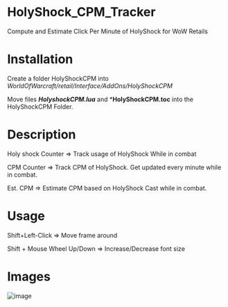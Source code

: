 # HolyShock_CPM_Tracker
Compute and Estimate Click Per Minute of HolyShock for WoW Retails

# Installation 
Create a folder HolyShockCPM into _WorldOfWarcraft/_retail_/Interface/AddOns/HolyShockCPM_

Move files ***HolyshockCPM.lua*** and ***HolyShockCPM.toc** into the HolyShockCPM Folder.


# Description 
Holy shock Counter => Track usage of HolyShock While in combat

CPM Counter => Track CPM of HolyShock. Get updated every minute while in combat.

Est. CPM => Estimate CPM based on HolyShock Cast while in combat.

# Usage 

Shift+Left-Click => Move frame around 

Shift + Mouse Wheel Up/Down => Increase/Decrease font size 

# Images 

![image](https://user-images.githubusercontent.com/84098282/231855049-8c30b87e-9c1d-46ce-9761-a0b85e21d6dc.png)
